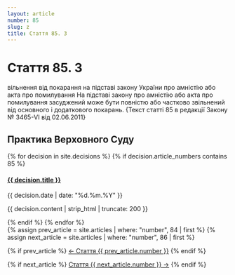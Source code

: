 ```yaml
---
layout: article
number: 85
slug: z
title: Стаття 85. З
---
```


# Стаття 85. З

вільнення від покарання на підставі закону України про амністію або акта про помилування На підставі закону про амністію або акта про помилування засуджений може бути повністю або частково звільнений від основного і додаткового покарань. {Текст статті 85 в редакції Закону № 3465-VI від 02.06.2011}

## Практика Верховного Суду

<div class="decisions-container">
{% for decision in site.decisions %}
  {% if decision.article_numbers contains 85 %}
    <div class="decision-item">
      <h4><a href="{{ decision.url }}">{{ decision.title }}</a></h4>
      <p class="decision-date">{{ decision.date | date: "%d.%m.%Y" }}</p>
      <p class="decision-excerpt">{{ decision.content | strip_html | truncate: 200 }}</p>
    </div>
  {% endif %}
{% endfor %}
</div>

<div class="article-navigation">
  {% assign prev_article = site.articles | where: "number", 84 | first %}
  {% assign next_article = site.articles | where: "number", 86 | first %}
  
  {% if prev_article %}
    <a href="{{ prev_article.url }}" class="prev-article">← Стаття {{ prev_article.number }}</a>
  {% endif %}
  
  {% if next_article %}
    <a href="{{ next_article.url }}" class="next-article">Стаття {{ next_article.number }} →</a>
  {% endif %}
</div>
